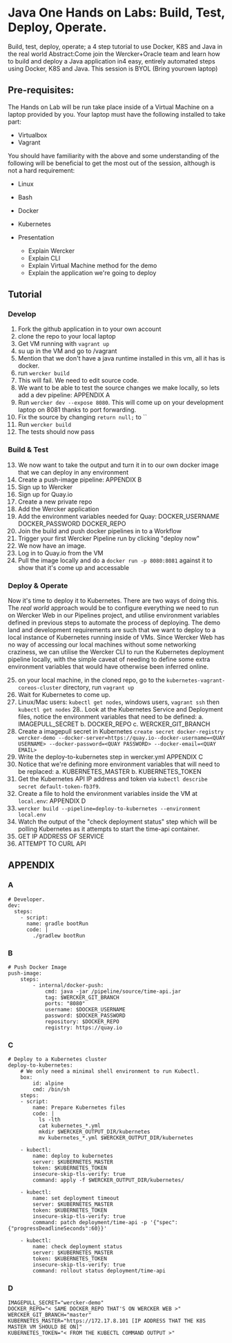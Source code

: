 # Java One Hands on Labs: Build, Test, Deploy, Operate.

Build, test, deploy, operate; a 4 step tutorial to use Docker, K8S and Java in the real world Abstract:Come join the Wercker+Oracle team and learn how to build and deploy a Java application in4 easy, entirely automated steps using Docker, K8S and Java. This session is BYOL (Bring yourown laptop)

## Pre-requisites:

The Hands on Lab will be run take place inside of a Virtual Machine on a laptop provided by you. Your laptop must have the following installed to take part:

* Virtualbox
* Vagrant

You should have familiarity with the above and some understanding of the following will be beneficial to get the most out of the session, although is not a hard requirement:

* Linux
* Bash
* Docker
* Kubernetes

* Presentation
    * Explain Wercker
    * Explain CLI
    * Explain Virtual Machine method for the demo
    * Explain the application we're going to deploy

## Tutorial

### Develop

1. Fork the github application in to your own account
2. clone the repo to your local laptop
3. Get VM running with `vagrant up`
4. su up in the VM and go to /vagrant
5. Mention that we don't have a java runtime installed in this vm, all it has is docker.
6. run `wercker build`
7. This will fail. We need to edit source code.
8. We want to be able to test the source changes we make locally, so lets add a dev pipeline:
    APPENDIX A
9. Run `wercker dev --expose 8080`. This will come up on your development laptop on 8081 thanks to port forwarding.
10. Fix the source by changing `return null;` to ``
11. Run `wercker build`
12. The tests should now pass

### Build & Test

13. We now want to take the output and turn it in to our own docker image that we can deploy in any environment
14. Create a push-image pipeline:
    APPENDIX B
15. Sign up to Wercker
16. Sign up for Quay.io
17. Create a new private repo
18. Add the Wercker application
19. Add the environment variables needed for Quay:
    DOCKER_USERNAME
    DOCKER_PASSWORD
    DOCKER_REPO
20. Join the build and push docker pipelines in to a Workflow
21. Trigger your first Wercker Pipeline run by clicking "deploy now"
22. We now have an image.
23. Log in to Quay.io from the VM
24. Pull the image locally and do a `docker run -p 8080:8081` against it to show that it's come up and accessable

### Deploy & Operate

Now it's time to deploy it to Kubernetes. There are two ways of doing this. The _real world_ approach would be to configure everything we need to run on Wercker Web in our Pipelines project, and utilise environment variables defined in previous steps to automate the process of deploying. The demo land and development requirements are such that we want to deploy to a local instance of Kubernetes running inside of VMs. Since Wercker Web has no way of accessing our local machines without some networking craziness, we can utilise the Wercker CLI to run the Kubernetes deployment pipeline locally, with the simple caveat of needing to define some extra environment variables that would have otherwise been inferred online.

25. on your local machine, in the cloned repo, go to the `kubernetes-vagrant-coreos-cluster` directory, run `vagrant up`
26. Wait for Kubernetes to come up.
27. Linux/Mac users: `kubectl get nodes`, windows users, `vagrant ssh` then `kubectl get nodes`
28.. Look at the Kubernetes Service and Deployment files, notice the environment variables that need to be defined:
    a. IMAGEPULL_SECRET
    b. DOCKER_REPO
    c. WERCKER_GIT_BRANCH
29. Create a imagepull secret in Kubernetes `create secret docker-registry wercker-demo --docker-server=https://quay.io--docker-username=<QUAY USERNAME> --docker-password=<QUAY PASSWORD> --docker-email=<QUAY EMAIL>`
30. Write the deploy-to-kubernetes step in wercker.yml
    APPENDIX C
31. Notice that we're defining more environment variables that will need to be replaced:
    a. KUBERNETES_MASTER
    b. KUBERNETES_TOKEN
32. Get the Kubernetes API IP address and token via `kubectl describe secret default-token-fb3f9`.
33. Create a file to hold the environment variables inside the VM at `local.env`:
    APPENDIX D
34. `wercker build --pipeline=deploy-to-kubernetes --environment local.env`
35. Watch the output of the "check deployment status" step which will be polling Kubernetes as it attempts to start the time-api container.
36. GET IP ADDRESS OF SERVICE
37. ATTEMPT TO CURL API


## APPENDIX

### A

```
# Developer.
dev:
  steps:
    - script:
      name: gradle bootRun
      code: |
        ./gradlew bootRun
```

### B

```
# Push Docker Image
push-image:
    steps:
        - internal/docker-push:
            cmd: java -jar /pipeline/source/time-api.jar
            tag: $WERCKER_GIT_BRANCH
            ports: "8080"
            username: $DOCKER_USERNAME
            password: $DOCKER_PASSWORD
            repository: $DOCKER_REPO
            registry: https://quay.io
```

### C

```
# Deploy to a Kubernetes cluster
deploy-to-kubernetes:
    # We only need a minimal shell environment to run Kubectl.
    box:
        id: alpine
        cmd: /bin/sh
    steps:
    - script:
        name: Prepare Kubernetes files
        code: |
          ls -lth
          cat kubernetes_*.yml
          mkdir $WERCKER_OUTPUT_DIR/kubernetes
          mv kubernetes_*.yml $WERCKER_OUTPUT_DIR/kubernetes

    - kubectl:
        name: deploy to kubernetes
        server: $KUBERNETES_MASTER
        token: $KUBERNETES_TOKEN
        insecure-skip-tls-verify: true
        command: apply -f $WERCKER_OUTPUT_DIR/kubernetes/

    - kubectl:
        name: set deployment timeout
        server: $KUBERNETES_MASTER
        token: $KUBERNETES_TOKEN
        insecure-skip-tls-verify: true
        command: patch deployment/time-api -p '{"spec":{"progressDeadlineSeconds":60}}'

    - kubectl:
        name: check deployment status
        server: $KUBERNETES_MASTER
        token: $KUBERNETES_TOKEN
        insecure-skip-tls-verify: true
        command: rollout status deployment/time-api

```

### D

```
IMAGEPULL_SECRET="wercker-demo"
DOCKER_REPO="< SAME DOCKER_REPO THAT'S ON WERCKER WEB >"
WERCKER_GIT_BRANCH="master"
KUBERNETES_MASTER="https://172.17.8.101 [IP ADDRESS THAT THE K8S MASTER VM SHOULD BE ON]"
KUBERNETES_TOKEN="< FROM THE KUBECTL COMMAND OUTPUT >"
```